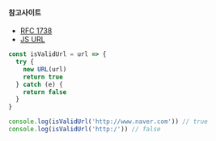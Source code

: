 #### 참고사이트
- [RFC 1738](https://tools.ietf.org/html/rfc1738#section-5)
- [JS URL](https://url.spec.whatwg.org/)

```js
const isValidUrl = url => {
  try {
    new URL(url)
    return true
  } catch (e) {
    return false
  }
}

console.log(isValidUrl('http://www.naver.com')) // true
console.log(isValidUrl('http:/')) // false
```